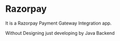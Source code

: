 # Razorpay
It is a  Razorpay Payment Gateway Integration app.

Without Designing just developing by Java Backend

